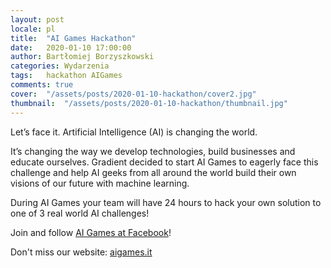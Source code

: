 ```yaml
---
layout: post
locale: pl
title:  "AI Games Hackathon"
date:   2020-01-10 17:00:00
author: Bartłomiej Borzyszkowski
categories: Wydarzenia
tags:	hackathon AIGames
comments: true
cover:  "/assets/posts/2020-01-10-hackathon/cover2.jpg"
thumbnail:  "/assets/posts/2020-01-10-hackathon/thumbnail.jpg"
---
```


Let’s face it. Artificial Intelligence (AI) is changing the world. 

It’s changing the way we develop technologies, build businesses and educate ourselves. Gradient decided to start AI Games to eagerly face this challenge and help AI geeks from all around the world build their own visions of our future with machine learning.

During AI Games your team will have 24 hours to hack your own solution to one of 3 real world AI challenges! 

Join and follow [AI Games at Facebook](https://www.facebook.com/AIGamesHackathon)!

Don't miss our website: [aigames.it](https://aigames.it/)
